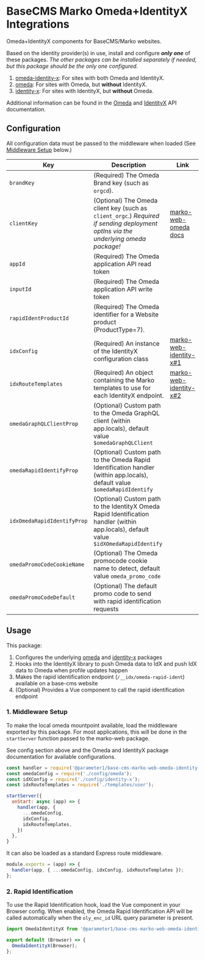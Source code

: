 # BaseCMS Marko Omeda+IdentityX Integrations
Omeda+IdentityX components for BaseCMS/Marko websites.

Based on the identity provider(s) in use, install and configure ***only one*** of these packages. *The other packages can be installed separately if needed, but this package should be the only one configured.*

1. [omeda-identity-x](../marko-web-omeda-identity-x): For sites with both Omeda and IdentityX.
2. [omeda](../marko-web-omeda): For sites with Omeda, but **without** IdentityX.
3. [identity-x](../marko-web-identity-x): For sites with IdentityX, but **without** Omeda.

Additional information can be found in the [Omeda](https://training.omeda.com/knowledge-base/api-overview/) and [IdentityX](https://docs.parameter1.com/identity-x) API documentation.

## Configuration
All configuration data must be passed to the middleware when loaded (See [Middleware Setup](#1-middleware-setup) below.)

| Key | Description | Link
| - | - | - |
| `brandKey` | (Required) The Omeda Brand key (such as `orgcd`).
| `clientKey` | (Optional) The Omeda client key (such as `client_orgc`.) *Required if sending deployment optIns via the underlying omeda package!* | [marko-web-omeda docs](../marko-web-omeda)
| `appId` | (Required) The Omeda application API read token
| `inputId` | (Required) The Omeda application API write token
| `rapidIdentProductId` | (Required) The Omeda identifier for a Website product (ProductType=7).
| `idxConfig` | (Required) An instance of the IdentityX configuration class | [marko-web-identity-x#1](../marko-web-identity-x/config.js)
| `idxRouteTemplates` | (Required) An object containing the Marko templates to use for each IdentityX endpoint. | [marko-web-identity-x#2](../marko-web-identity-x/index.js)
| `omedaGraphQLClientProp` | (Optional) Custom path to the Omeda GraphQL client (within app.locals), default value `$omedaGraphQLClient`
| `omedaRapidIdentifyProp` | (Optional) Custom path to the Omeda Rapid Identification handler (within app.locals), default value `$omedaRapidIdentify`
| `idxOmedaRapidIdentifyProp` | (Optional) Custom path to the IdentityX Omeda Rapid Identification handler (within app.locals), default value `$idXOmedaRapidIdentify`
| `omedaPromoCodeCookieName` | (Optional) The Omeda promocode cookie name to detect, default value `omeda_promo_code`
| `omedaPromoCodeDefault` | (Optional) The default promo code to send with rapid identification requests

## Usage
This package:
1. Configures the underlying [omeda](../marko-web-omeda) and [identity-x](../marko-web-identity-x) packages
2. Hooks into the IdentityX library to push Omeda data to IdX and push IdX data to Omeda when profile updates happen
3. Makes the rapid identification endpoint (`/__idx/omeda-rapid-ident`) available on a base-cms website
4. (Optional) Provides a Vue component to call the rapid identification endpoint

### 1. Middleware Setup
To make the local omeda mountpoint available, load the middleware exported by this package. For most applications, this will be done in the `startServer` function passed to the marko-web package.

See config section above and the Omeda and IdentityX package documentation for available configurations.

```js
const handler = require('@parameter1/base-cms-marko-web-omeda-identity-x');
const omedaConfig = require('./config/omeda');
const idXConfig = require('./config/identity-x');
const idxRouteTemplates = require('./templates/user');

startServer({
  onStart: async (app) => {
    handler(app, {
      ...omedaConfig,
      idxConfig,
      idxRouteTemplates,
    })
  },
}
```

It can also be loaded as a standard Express route middleware.
```js
module.exports = (app) => {
  handler(app, { ...omedaConfig, idxConfig, idxRouteTemplates });
};
```

### 2. Rapid Identification

To use the Rapid Identification hook, load the Vue component in your Browser config. When enabled, the Omeda Rapid Identification API will be called automatically when the `oly_enc_id` URL query parameter is present.
```js
import OmedaIdentityX from '@parameter1/base-cms-marko-web-omeda-identity-x/browser';

export default (Browser) => {
  OmedaIdentityX(Browser);
};
```
